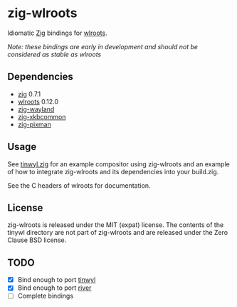 # zig-wlroots

Idiomatic [Zig](https://ziglang.org/) bindings for
[wlroots](https://github.com/swaywm/wlroots).

*Note: these bindings are early in development and should not be considered
as stable as wlroots*

## Dependencies

- [zig](https://ziglang.org/) 0.7.1
- [wlroots](https://github.com/swaywm/wlroots) 0.12.0
- [zig-wayland](https://github.com/ifreund/zig-wayland)
- [zig-xkbcommon](https://github.com/ifreund/zig-xkbcommon)
- [zig-pixman](https://github.com/ifreund/zig-pixman)

## Usage

See [tinwyl.zig](./tinywl/) for an example compositor using zig-wlroots and an example
of how to integrate zig-wlroots and its dependencies into your build.zig.

See the C headers of wlroots for documentation.

## License

zig-wlroots is released under the MIT (expat) license. The contents of the tinywl directory
are not part of zig-wlroots and are released under the Zero Clause BSD license.

## TODO

- [x] Bind enough to port [tinwyl](https://github.com/swaywm/wlroots/tree/master/tinywl)
- [x] Bind enough to port [river](https://github.com/ifreund/river)
- [ ] Complete bindings
